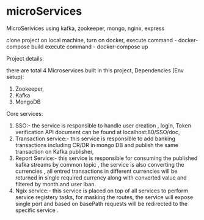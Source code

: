# microServices
MIcroSerivices using kafka, zookeeper, mongo, nginx, express

clone project on local machine, 
turn on docker, 
execute command - docker-compose build
execute command - docker-compose up



Project details:

there are total 4 Microservices built in this project, 
Dependencies (Env setup):
1. Zookeeper,
2. Kafka
3. MongoDB

Core services:
1. SSO:- the service is responsible to handle user creation , login, Token verification API document can be found at localhost:80/SSO/doc,
2. Transaction service:- this service is responsible to add banking transactions including CR/DR in mongo DB and publish the same transaction on Kafka publisher,
3. Report Service:-  this service is responsible for consuming the published kafka streams by common topic , the service is also converting the currencies , all entred transactions in different currencies will be returned in single required currency along with converted value and filtered by month and user Iban.
4. Ngix service:- this service is placed on top of all services to perform service registery tasks, for masking the routes, the service will expose single port and based on basePath requests will be redirected to the specific service .


